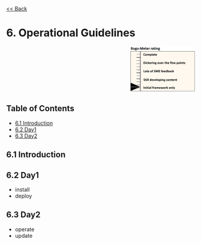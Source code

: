 [<< Back](../../openstack)

# 6. Operational Guidelines
<p align="right"><img src="../figures/bogo_ifo.png" alt="scope" title="Scope" width="35%"/></p>

## Table of Contents
* [6.1 Introduction](#6.1)
* [6.2 Day1](#6.2)
* [6.3 Day2](#6.3)

<a name="Introduction"></a>
## 6.1 Introduction

<a name="6.2"></a>
## 6.2 Day1
- install
- deploy

<a name="6.3"></a>
## 6.3 Day2
- operate
- update